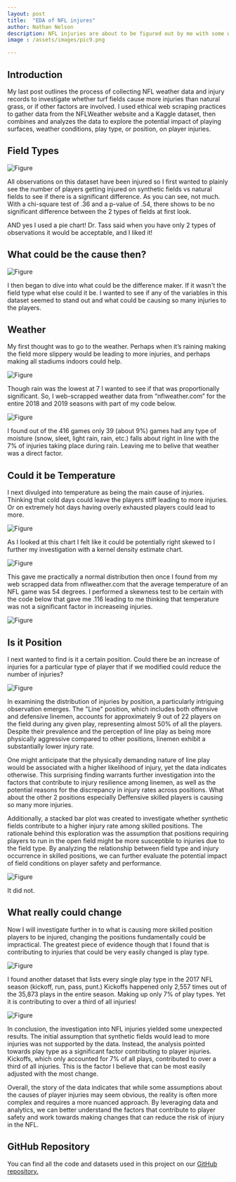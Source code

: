 ```yaml
---
layout: post
title:  "EDA of NFL injures"
author: Nathan Nelson
description: NFL injuries are about to be figured out by me with some wicked EDA. 
image : /assets/images/pic9.png

---
```

## Introduction 

My last post outlines the process of collecting NFL weather data and injury records to investigate whether turf fields cause more injuries than natural grass, or if other factors are involved. I used ethical web scraping practices to gather data from the NFLWeather website and a Kaggle dataset, then combines and analyzes the data to explore the potential impact of playing surfaces, weather conditions, play type, or position, on player injuries.


## Field Types

![Figure](https://raw.githubusercontent.com/natetheknight75/my386blog/main/assets/images/chart1.png)

All observations on this dataset have been injured so I first wanted to plainly see the number of players getting injured on synthetic fields vs natural fields to see if there is a significant difference. As you can see, not much. With a chi-square test of .36 and a p-value of .54, there shows to be no significant difference between the 2 types of fields at first look. 

AND yes I used a pie chart! Dr. Tass said when you have only 2 types of observations it would be acceptable, and I liked it!

## What could be the cause then?

![Figure](https://raw.githubusercontent.com/natetheknight75/my386blog/main/assets/images/pic1.png)


I then began to dive into what could be the difference maker. If it wasn't the field type what else could it be. I wanted to see if any of the variables in this dataset seemed to stand out and what could be causing so many injuries to the players. 


## Weather 

My first thought was to go to the weather. Perhaps when it’s raining making the field more slippery would be leading to more injuries, and perhaps making all stadiums indoors could help. 

![Figure](https://raw.githubusercontent.com/natetheknight75/my386blog/main/assets/images/chart2.png)

Though rain was the lowest at 7 I wanted to see if that was proportionally significant. So, I web-scrapped weather data from “nflweather.com” for the entire 2018 and 2019 seasons with part of my code below.

![Figure](https://raw.githubusercontent.com/natetheknight75/my386blog/main/assets/images/code2.png)

I found out of the 416 games only 39 (about 9%)  games had any type of moisture (snow, sleet, light rain, rain, etc.)  falls about right in line with the 7% of injuries taking place during rain. Leaving me to belive that weather was a direct factor.


## Could it be Temperature

I next divulged into temperature as being the main cause of injuries. Thinking that cold days could leave the players stiff leading to more injuries. Or on extremely hot days having overly exhausted players could lead to more.

![Figure](https://raw.githubusercontent.com/natetheknight75/my386blog/main/assets/images/chart3.png)

As I looked at this chart I felt like it could be potentially right skewed to I further my investigation with a kernel density estimate chart. 

![Figure](https://raw.githubusercontent.com/natetheknight75/my386blog/main/assets/images/chart4.png)

This gave me practically a normal distribution then once I found from my web scrapped data from nflweather.com that the average temperature of an NFL game was 54 degrees. I performed a skewness test to be certain with the code below that gave me .116 leading to me thinking that temperature was not a significant factor in increaseing injuries. 

![Figure](https://raw.githubusercontent.com/natetheknight75/my386blog/main/assets/images/code3.png)


## Is it Position

I next wanted to find is it a certain position. Could there be an increase of injuries for a particular type of player that if we modified could reduce the number of injuries? 

![Figure](https://raw.githubusercontent.com/natetheknight75/my386blog/main/assets/images/chart5.png)

In examining the distribution of injuries by position, a particularly intriguing observation emerges. The "Line" position, which includes both offensive and defensive linemen, accounts for approximately 9 out of 22 players on the field during any given play, representing almost 50% of all the players. Despite their prevalence and the perception of line play as being more physically aggressive compared to other positions, linemen exhibit a substantially lower injury rate.

One might anticipate that the physically demanding nature of line play would be associated with a higher likelihood of injury, yet the data indicates otherwise. This surprising finding warrants further investigation into the factors that contribute to injury resilience among linemen, as well as the potential reasons for the discrepancy in injury rates across positions. What about the other 2 positions especially Deffensive skilled players is causing so many more injuries.



Additionally, a stacked bar plot was created to investigate whether synthetic fields contribute to a higher injury rate among skilled positions. The rationale behind this exploration was the assumption that positions requiring players to run in the open field might be more susceptible to injuries due to the field type. By analyzing the relationship between field type and injury occurrence in skilled positions, we can further evaluate the potential impact of field conditions on player safety and performance.

![Figure](https://raw.githubusercontent.com/natetheknight75/my386blog/main/assets/images/chart6.png)

It did not. 

## What really could change

Now I will investigate further in to what is causing more skilled position players to be injured, changing the positions fundamentally could be impractical. The greatest piece of evidence though that I found that is contributing to injuries that could be very easily changed is play type.

![Figure](https://raw.githubusercontent.com/natetheknight75/my386blog/main/assets/chart7.png)

I found another dataset that lists every single play type in the 2017 NFL season (kickoff, run, pass, punt.) Kickoffs happened only 2,557 times out of the 35,873 plays in the entire season. Making up only 7% of play types. Yet it is contributing to over a third of all injuries!  

![Figure](https://raw.githubusercontent.com/natetheknight75/my386blog/main/assets/images/chart8.png)

In conclusion, the investigation into NFL injuries yielded some unexpected results. The initial assumption that synthetic fields would lead to more injuries was not supported by the data. Instead, the analysis pointed towards play type as a significant factor contributing to player injuries. Kickoffs, which only accounted for 7% of all plays, contributed to over a third of all injuries. This is the factor I believe that can be most easily adjusted with the most change.

Overall, the story of the data indicates that while some assumptions about the causes of player injuries may seem obvious, the reality is often more complex and requires a more nuanced approach. By leveraging data and analytics, we can better understand the factors that contribute to player safety and work towards making changes that can reduce the risk of injury in the NFL.


## GitHub Repository

You can find all the code and datasets used in this project on our [GitHub repository.](https://github.com/natetheknight75/nflgt)
